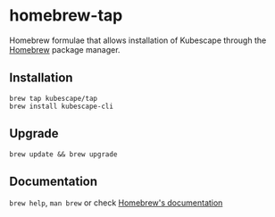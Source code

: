# homebrew-tap

Homebrew formulae that allows installation of Kubescape through the [Homebrew](https://brew.sh/) package manager.


## Installation

```
brew tap kubescape/tap
brew install kubescape-cli
```

## Upgrade

```
brew update && brew upgrade
```

## Documentation

`brew help`, `man brew` or check [Homebrew's documentation](https://docs.brew.sh/)
